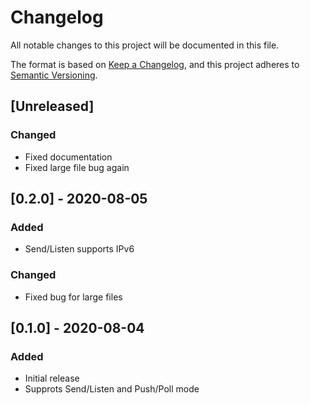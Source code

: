 # Changelog
All notable changes to this project will be documented in this file.

The format is based on [Keep a Changelog](https://keepachangelog.com/en/1.0.0/),
and this project adheres to [Semantic Versioning](https://semver.org/spec/v2.0.0.html).

## [Unreleased]
### Changed
- Fixed documentation
- Fixed large file bug again

## [0.2.0] - 2020-08-05
### Added
- Send/Listen supports IPv6

### Changed
- Fixed bug for large files

## [0.1.0] - 2020-08-04
### Added
- Initial release
- Supprots Send/Listen and Push/Poll mode
